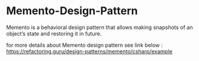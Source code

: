 # Memento-Design-Pattern
 
Memento is a behavioral design pattern that allows making snapshots of an object’s state and restoring it in future.

for more details about Memento design pattern see link below : https://refactoring.guru/design-patterns/memento/csharp/example
